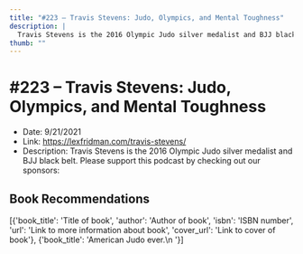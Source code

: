 ```yaml
---
title: "#223 – Travis Stevens: Judo, Olympics, and Mental Toughness"
description: |
  Travis Stevens is the 2016 Olympic Judo silver medalist and BJJ black belt. Please support this podcast by checking out our sponsors:"
thumb: ""
---
```


# #223 – Travis Stevens: Judo, Olympics, and Mental Toughness

  - Date: 9/21/2021
  - Link: https://lexfridman.com/travis-stevens/
  - Description: Travis Stevens is the 2016 Olympic Judo silver medalist and BJJ black belt. Please support this podcast by checking out our sponsors:

## Book Recommendations

[{'book_title': 'Title of book', 'author': 'Author of book', 'isbn': 'ISBN number', 'url': 'Link to more information about book', 'cover_url': 'Link to cover of book'}, {'book_title': 'American Judo ever.\n '}]